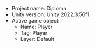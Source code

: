 <!-- UNITY CODE ASSIST INSTRUCTIONS START -->
- Project name: Diploma
- Unity version: Unity 2022.3.56f1
- Active game object:
  - Name: Player
  - Tag: Player
  - Layer: Default
<!-- UNITY CODE ASSIST INSTRUCTIONS END -->